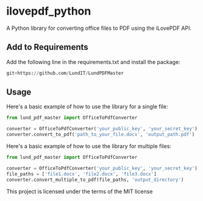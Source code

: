 # ilovepdf_python

A Python library for converting office files to PDF using the iLovePDF API.

## Add to Requirements

Add the following line in the requirements.txt and install the package:

```python
git+https://github.com/LundIT/LundPDFMaster
```

## Usage

Here's a basic example of how to use the library for a single file:

```python
from lund_pdf_master import OfficeToPdfConverter

converter = OfficeToPdfConverter('your_public_key', 'your_secret_key')
converter.convert_to_pdf('path_to_your_file.docx', 'output_path.pdf')
```

Here's a basic example of how to use the library for multiple files:

```python
from lund_pdf_master import OfficeToPdfConverter

converter = OfficeToPdfConverter('your_public_key', 'your_secret_key')
file_paths = ['file1.docx', 'file2.docx', 'file3.docx']
converter.convert_multiple_to_pdf(file_paths, 'output_directory')
```

This project is licensed under the terms of the MIT license

